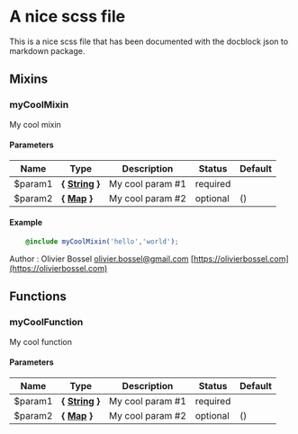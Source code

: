 # A nice scss file

This is a nice scss file that has been documented with the docblock json to markdown package.


## Mixins


### myCoolMixin

My cool mixin


#### Parameters
Name  |  Type  |  Description  |  Status  |  Default
------------  |  ------------  |  ------------  |  ------------  |  ------------
$param1  |  **{ [String](http://www.sass-lang.com/documentation/file.SASS_REFERENCE.html#sass-script-strings) }**  |  My cool param #1  |  required  |
$param2  |  **{ [Map](http://www.sass-lang.com/documentation/file.SASS_REFERENCE.html#maps) }**  |  My cool param #2  |  optional  |  ()

#### Example
```scss
	@include myCoolMixin('hello','world');
```
Author : Olivier Bossel [olivier.bossel@gmail.com](mailto:olivier.bossel@gmail.com) [https://olivierbossel.com](https://olivierbossel.com)


## Functions


### myCoolFunction

My cool function


#### Parameters
Name  |  Type  |  Description  |  Status  |  Default
------------  |  ------------  |  ------------  |  ------------  |  ------------
$param1  |  **{ [String](http://www.sass-lang.com/documentation/file.SASS_REFERENCE.html#sass-script-strings) }**  |  My cool param #1  |  required  |
$param2  |  **{ [Map](http://www.sass-lang.com/documentation/file.SASS_REFERENCE.html#maps) }**  |  My cool param #2  |  optional  |  ()